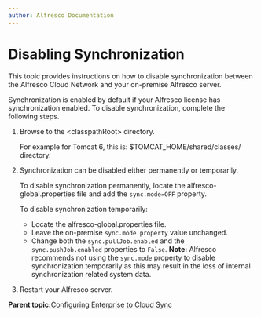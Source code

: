 ```yaml
---
author: Alfresco Documentation
---
```


# Disabling Synchronization

This topic provides instructions on how to disable synchronization between the Alfresco Cloud Network and your on-premise Alfresco server.

Synchronization is enabled by default if your Alfresco license has synchronization enabled. To disable synchronization, complete the following steps.

1.  Browse to the <classpathRoot\> directory.

    For example for Tomcat 6, this is: $TOMCAT\_HOME/shared/classes/ directory.

2.  Synchronization can be disabled either permanently or temporarily.

    To disable synchronization permanently, locate the alfresco-global.properties file and add the `sync.mode=OFF` property.

    To disable synchronization temporarily:

    -   Locate the alfresco-global.properties file.
    -   Leave the on-premise `sync.mode property` value unchanged.
    -   Change both the `sync.pullJob.enabled` and the `sync.pushJob.enabled` properties to `False`.
    **Note:** Alfresco recommends not using the `sync.mode` property to disable synchronization temporarily as this may result in the loss of internal synchronization related system data.

3.  Restart your Alfresco server.


**Parent topic:**[Configuring Enterprise to Cloud Sync](../concepts/cloud-sync-config.md)

